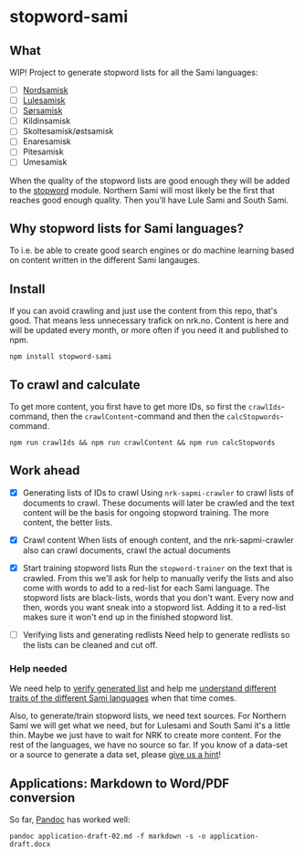 # stopword-sami
## What
WIP! Project to generate stopword lists for all the Sami languages:
* [ ] [Nordsamisk](https://snl.no/nordsamisk)
* [ ] [Lulesamisk](https://snl.no/lulesamisk)
* [ ] [Sørsamisk](https://snl.no/s%C3%B8rsamisk)
* [ ] Kildinsamisk
* [ ] Skoltesamisk/østsamisk
* [ ] Enaresamisk
* [ ] Pitesamisk
* [ ] Umesamisk

When the quality of the stopword lists are good enough they will be added to the [stopword](https://github.com/fergiemcdowall/stopword) module. Northern Sami will most likely be the first that reaches good enough quality. Then you'll have Lule Sami and South Sami.

## Why stopword lists for Sami languages?
To i.e. be able to create good search engines or do machine learning based on content written in the different Sami langauges.

## Install
If you can avoid crawling and just use the content from this repo, that's good. That means less unnecessary trafick on nrk.no. Content is here and will be updated every month, or more often if you need it and published to npm.

```console
npm install stopword-sami
```

## To crawl and calculate
To get more content, you first have to get more IDs, so first the `crawlIds`-command, then the `crawlContent`-command and then the `calcStopwords`-command.

```console
npm run crawlIds && npm run crawlContent && npm run calcStopwords
```

## Work ahead

* [x] Generating lists of IDs to crawl
  Using `nrk-sapmi-crawler` to crawl lists of documents to crawl. These documents will later be crawled and the text content will be the basis for ongoing stopword training. The more content, the better lists.



* [x] Crawl content
  When lists of enough content, and the nrk-sapmi-crawler also can crawl documents, crawl the actual documents

* [X] Start training stopword lists
  Run the `stopword-trainer` on the text that is crawled. From this we'll ask for help to manually verify the lists and also come with words to add to a red-list for each Sami language. The stopword lists are black-lists, words that you don't want. Every now and then, words you want sneak into a stopword list. Adding it to a red-list makes sure it won't end up in the finished stopword list.

* [ ] Verifying lists and generating redlists
  Need help to generate redlists so the lists can be cleaned and cut off.

### Help needed

We need help to [verify generated list](https://github.com/eklem/stopword-sami/issues/3) and help me [understand different traits of the different Sami languages](https://github.com/eklem/stopword-sami/issues/6) when that time comes.

Also, to generate/train stopword lists, we need text sources. For Northern Sami we will get what we need, but for Lulesami and South Sami it's a little thin. Maybe we just have to wait for NRK to create more content. For the rest of the languages, we have no source so far. If you know of a data-set or a source to generate a data set, please [give us a hint](https://github.com/eklem/stopword-sami/issues/new)!

## Applications: Markdown to Word/PDF conversion

So far, [Pandoc](https://pandoc.org/getting-started.html#step-6-converting-a-file) has worked well:

```console
pandoc application-draft-02.md -f markdown -s -o application-draft.docx
```
